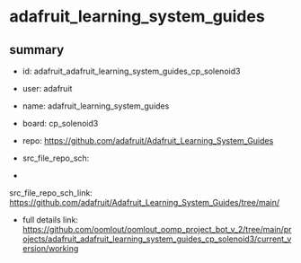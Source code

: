 # adafruit_learning_system_guides
 
## summary 
* id: adafruit_adafruit_learning_system_guides_cp_solenoid3
* user: adafruit
* name: adafruit_learning_system_guides
* board: cp_solenoid3
* repo: https://github.com/adafruit/Adafruit_Learning_System_Guides



* src_file_repo_sch: 
*
 src_file_repo_sch_link: https://github.com/adafruit/Adafruit_Learning_System_Guides/tree/main/
* full details link: https://github.com/oomlout/oomlout_oomp_project_bot_v_2/tree/main/projects/adafruit_adafruit_learning_system_guides_cp_solenoid3/current_version/working  







